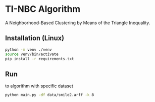 # TI-NBC Algorithm
A Neighborhood-Based Clustering by Means of the Triangle Inequality.

## Installation (Linux)
```bash
python -m venv ./venv
source venv/bin/activate
pip install -r requirements.txt
```

## Run
to algorithm with specific dataset
```bash
python main.py -df data/smile2.arff -k 8
```